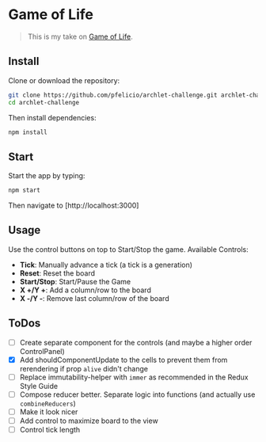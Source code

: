 # Game of Life

> This is my take on [Game of Life](https://en.wikipedia.org/wiki/Conway's_Game_of_Life).

## Install

Clone or download the repository:

```sh
git clone https://github.com/pfelicio/archlet-challenge.git archlet-challenge
cd archlet-challenge
```

Then install dependencies:

```sh
npm install
```

## Start

Start the app by typing:

```sh
npm start
```

Then navigate to [http://localhost:3000]

## Usage

Use the control buttons on top to Start/Stop the game.
Available Controls:

-  **Tick**: Manually advance a tick (a tick is a generation)
-  **Reset**: Reset the board
-  **Start/Stop**: Start/Pause the Game
-  **X +/Y +**: Add a column/row to the board
-  **X -/Y -**: Remove last column/row of the board

## ToDos

-  [ ] Create separate component for the controls (and maybe a higher order ControlPanel)
-  [x] Add shouldComponentUpdate to the cells to prevent them from rerendering if prop `alive` didn't change
-  [ ] Replace immutability-helper with `immer` as recommended in the Redux Style Guide
-  [ ] Compose reducer better. Separate logic into functions (and actually use `combineReducers`)
-  [ ] Make it look nicer
-  [ ] Add control to maximize board to the view
-  [ ] Control tick length
